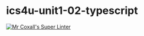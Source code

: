 # ics4u-unit1-02-typescript

[![Mr Coxall's Super Linter](https://github.comlily-liu-17/ics4u-unit1-02-typescript/workflows/Mr%20Coxall's%20Super%20Linter/badge.svg)](https://github.com/lily-liu-17/ics4u-unit1-02-typescript/actions/)
